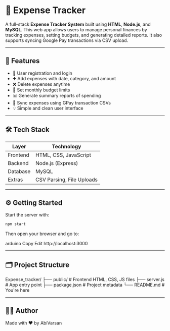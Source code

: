 # 💸 Expense Tracker

A full-stack **Expense Tracker System** built using **HTML**, **Node.js**, and **MySQL**. This web app allows users to manage personal finances by tracking expenses, setting budgets, and generating detailed reports. It also supports syncing Google Pay transactions via CSV upload.

---

## 🚀 Features

- 👤 User registration and login  
- ➕ Add expenses with date, category, and amount  
- ❌ Delete expenses anytime  
- 🎯 Set monthly budget limits  
- 📊 Generate summary reports of spending  
- 🔄 Sync expenses using GPay transaction CSVs  
- 💡 Simple and clean user interface

---

## 🛠 Tech Stack

| Layer     | Technology         |
|-----------|--------------------|
| Frontend  | HTML, CSS, JavaScript |
| Backend   | Node.js (Express)  |
| Database  | MySQL              |
| Extras    | CSV Parsing, File Uploads |

---

## ⚙️ Getting Started

Start the server with:

```bash
npm start

```
Then open your browser and go to:

arduino
Copy
Edit
http://localhost:3000

---

## 🗂 Project Structure
Expense_tracker/
├── public/           # Frontend HTML, CSS, JS files
├── server.js         # App entry point
├── package.json      # Project metadata
└── README.md         # You're here

---

## 👨‍💻 Author
Made with ❤️ by AbiVarsan
